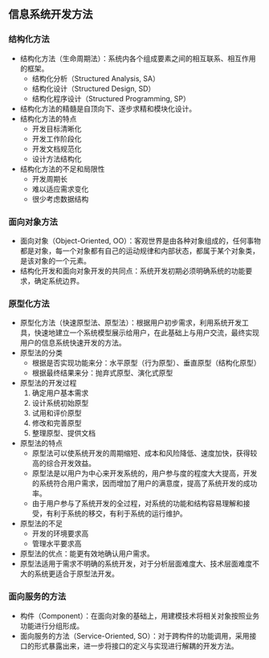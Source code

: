 
## 信息系统开发方法

### 结构化方法

- 结构化方法（生命周期法）：系统内各个组成要素之间的相互联系、相互作用的框架。
	- 结构化分析（Structured Analysis, SA）
	- 结构化设计（Structured Design, SD）
	- 结构化程序设计（Structured Programming, SP）
- 结构化方法的精髓是自顶向下、逐步求精和模块化设计。
- 结构化方法的特点
	- 开发目标清晰化
	- 开发工作阶段化
	- 开发文档规范化
	- 设计方法结构化
- 结构化方法的不足和局限性
	- 开发周期长
	- 难以适应需求变化
	- 很少考虑数据结构

### 面向对象方法

- 面向对象（Object-Oriented, OO）：客观世界是由各种对象组成的，任何事物都是对象，每一个对象都有自己的运动规律和内部状态，都属于某个对象类，是该对象的一个元素。
- 结构化开发和面向对象开发的共同点：系统开发初期必须明确系统的功能要求，确定系统边界。

### 原型化方法

- 原型化方法（快速原型法、原型法）：根据用户初步需求，利用系统开发工具，快速地建立一个系统模型展示给用户，在此基础上与用户交流，最终实现用户的信息系统快速开发的方法。
- 原型法的分类
	- 根据是否实现功能来分：水平原型（行为原型）、垂直原型（结构化原型）
	- 根据最终结果来分：抛弃式原型、演化式原型
- 原型法的开发过程
	1. 确定用户基本需求
	2. 设计系统初始原型
	3. 试用和评价原型
	4. 修改和完善原型
	5. 整理原型、提供文档
- 原型法的特点
	- 原型法可以使系统开发的周期缩短、成本和风险降低、速度加快，获得较高的综合开发效益。
	- 原型法是以用户为中心来开发系统的，用户参与度的程度大大提高，开发的系统符合用户需求，因而增加了用户的满意度，提高了系统开发的成功率。
	- 由于用户参与了系统开发的全过程，对系统的功能和结构容易理解和接受，有利于系统的移交，有利于系统的运行维护。
- 原型法的不足
	- 开发的环境要求高
	- 管理水平要求高
- 原型法的优点：能更有效地确认用户需求。
- 原型法适用于需求不明确的系统开发，对于分析层面难度大、技术层面难度不大的系统更适合于原型法开发。

### 面向服务的方法

- 构件（Component）：在面向对象的基础上，用建模技术将相关对象按照业务功能进行分组形成。
- 面向服务的方法（Service-Oriented, SO）：对于跨构件的功能调用，采用接口的形式暴露出来，进一步将接口的定义与实现进行解耦的开发方法。

